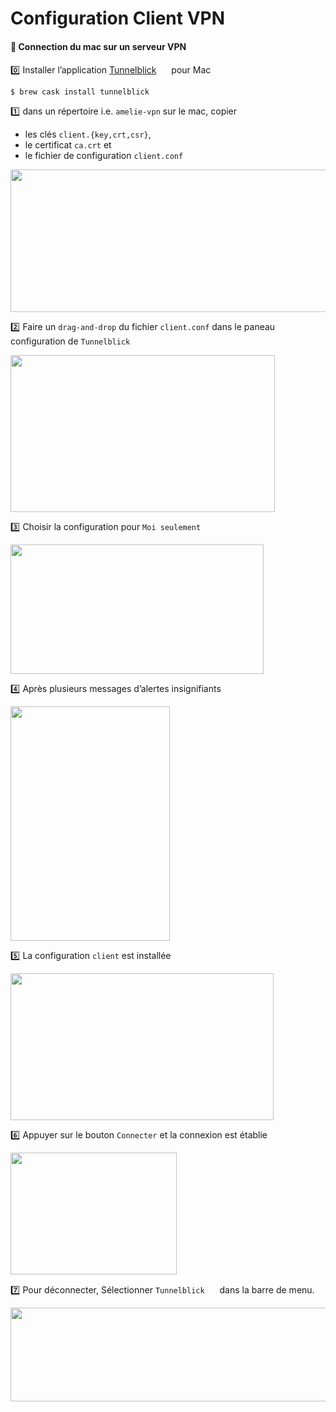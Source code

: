 # Configuration Client VPN

#### :apple: Connection du mac sur un serveur VPN

:zero: Installer l’application [Tunnelblick](https://tunnelblick.net/) <image src ="https://tunnelblick.net/common/tb-icon-64x64.v1.png" width="16" height="16"></image> pour Mac

```
$ brew cask install tunnelblick
```

:one: dans un répertoire i.e. `amelie-vpn` sur le mac, copier
* les clés `client.{key,crt,csr}`, 
* le certificat `ca.crt` et 
* le fichier de configuration `client.conf` 

<image src ="images/image001.png" width="561" height="228"></image>

:two: Faire un `drag-and-drop` du fichier `client.conf` dans le paneau configuration de `Tunnelblick`

<image src ="images/image002.png" width="423" height="251"></image>

:three: Choisir la configuration pour `Moi seulement`

<image src ="images/image003.png" width="405" height="207"></image>

:four: Après plusieurs messages d’alertes insignifiants

<image src ="images/image004.png" width="255" height="375"></image>

:five: La configuration `client` est installée

<image src ="images/image005.png" width="421" height="235"></image>

:six: Appuyer sur le bouton `Connecter` et la connexion est établie

<image src ="images/image006.png" width="266" height="195"></image>

:seven: Pour déconnecter, Sélectionner `Tunnelblick` <image src ="https://tunnelblick.net/common/tb-icon-64x64.v1.png" width="16" height="16"></image> dans la barre de menu.

<image src ="images/image007.png" width="530" height="150"></image>
